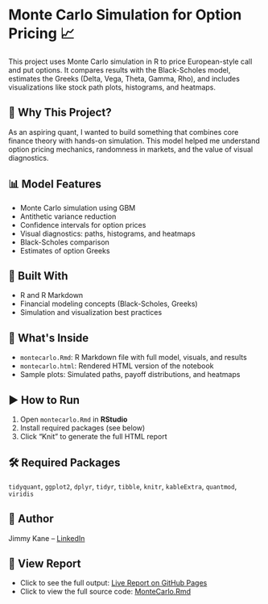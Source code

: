 # Monte Carlo Simulation for Option Pricing 📈

This project uses Monte Carlo simulation in R to price European-style call and put options. It compares results with the Black-Scholes model, estimates the Greeks (Delta, Vega, Theta, Gamma, Rho), and includes visualizations like stock path plots, histograms, and heatmaps.

## 🧠 Why This Project?
As an aspiring quant, I wanted to build something that combines core finance theory with hands-on simulation. This model helped me understand option pricing mechanics, randomness in markets, and the value of visual diagnostics.

## 📊 Model Features
- Monte Carlo simulation using GBM  
- Antithetic variance reduction  
- Confidence intervals for option prices  
- Visual diagnostics: paths, histograms, and heatmaps  
- Black-Scholes comparison  
- Estimates of option Greeks  

## 🧠 Built With
- R and R Markdown  
- Financial modeling concepts (Black-Scholes, Greeks)  
- Simulation and visualization best practices  

## 📂 What's Inside
- `montecarlo.Rmd`: R Markdown file with full model, visuals, and results  
- `montecarlo.html`: Rendered HTML version of the notebook  
- Sample plots: Simulated paths, payoff distributions, and heatmaps  

## ▶️ How to Run
1. Open `montecarlo.Rmd` in **RStudio**  
2. Install required packages (see below)  
3. Click “Knit” to generate the full HTML report  

## 🛠️ Required Packages
`tidyquant`, `ggplot2`, `dplyr`, `tidyr`, `tibble`, `knitr`, `kableExtra`, `quantmod`, `viridis`

## 🚀 Author
Jimmy Kane – [LinkedIn](https://www.linkedin.com/in/jimmy-kane-72795720a/)

## 📄 View Report
- Click to see the full output: [Live Report on GitHub Pages](https://jimmy122kane.github.io/montecarlo-option-pricing/MonteCarlo.html)  
- Click to view the full source code: [MonteCarlo.Rmd](MonteCarlo.Rmd)



